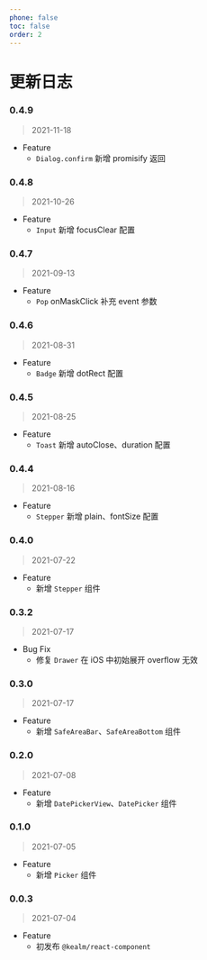 ```yaml
---
phone: false
toc: false
order: 2
---
```


# 更新日志

### 0.4.9

> 2021-11-18

- Feature
    - `Dialog.confirm` 新增 promisify 返回

### 0.4.8

> 2021-10-26

- Feature
    - `Input` 新增 focusClear 配置

### 0.4.7

> 2021-09-13

- Feature
    - `Pop` onMaskClick 补充 event 参数

### 0.4.6

> 2021-08-31

- Feature
    - `Badge` 新增 dotRect 配置

### 0.4.5

> 2021-08-25

- Feature
    - `Toast` 新增 autoClose、duration 配置

### 0.4.4

> 2021-08-16

- Feature
    - `Stepper` 新增 plain、fontSize 配置

### 0.4.0

> 2021-07-22

- Feature
    - 新增 `Stepper` 组件

### 0.3.2

> 2021-07-17

- Bug Fix
    - 修复 `Drawer` 在 iOS 中初始展开 overflow 无效

### 0.3.0

> 2021-07-17

- Feature
    - 新增 `SafeAreaBar`、`SafeAreaBottom` 组件

### 0.2.0

> 2021-07-08

- Feature
    - 新增 `DatePickerView`、`DatePicker` 组件

### 0.1.0

> 2021-07-05

- Feature
    - 新增 `Picker` 组件

### 0.0.3

> 2021-07-04

- Feature
    - 初发布 `@kealm/react-component`